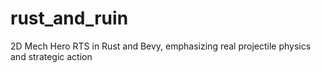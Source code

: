 # rust_and_ruin
2D Mech Hero RTS in Rust and Bevy, emphasizing real projectile physics and strategic action
